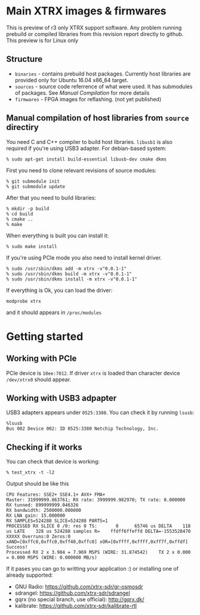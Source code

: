# Main XTRX images & firmwares

This is preview of r3 only XTRX support software. Any problem running prebuild or compiled libraries from this revision report directly to github. This preview is for Linux only

## Structure
 - `binaries` - contains prebuild host packages. Currently host libraries are provided only for Ubuntu 16.04 x86_64 target.
 - `sources` - source code referrence of what were used. It has submodules of packages. See *Manual Compilation* for more details
 - `firmwares` - FPGA images for reflashing. (not yet published)



## Manual compilation of host libraries from `source` directiry

You need C and C++ compiler to build host libraries. `libusb1` is also required if you're using USB3 adapter. For debian-based system:
```
% sudo apt-get install build-essential libusb-dev cmake dkms
``` 
First you need to clone relevant revisions of source modules:
```
% git submodule init
% git submodule update
```
After that you need to build libraries:
```
% mkdir -p build
% cd build
% cmake ..
% make
```
When everything is built you can install it:
```
% sudo make install
```
If you're using PCIe mode you also need to install kernel driver. 
```
% sudo /usr/sbin/dkms add -m xtrx -v"0.0.1-1"
% sudo /usr/sbin/dkms build -m xtrx -v"0.0.1-1"
% sudo /usr/sbin/dkms install -m xtrx -v"0.0.1-1"
```

If everything is Ok, you can load the driver:
```
modprobe xtrx
```
and it should appears in `/proc/modules`


# Getting started
## Working with PCIe
PCIe device is `10ee:7012`. If driver `xtrx` is loaded than character device `/dev/xtrx0` should appear.


## Working with USB3 adpapter
USB3 adapters appears under `0525:3380`. You can check it by running `lsusb`:
```
%lsusb
Bus 002 Device 002: ID 0525:3380 Netchip Technology, Inc. 
```

## Checking if it works
You can check that device is working:
```
% test_xtrx -t -l2
```

Output should be like this
```
CPU Features: SSE2+ SSE4.1+ AVX+ FMA+
Master: 31999999.863761; RX rate: 3999999.982970; TX rate: 0.000000
RX tunned: 899999999.046326
RX bandwidth: 2500000.000000
RX LNA gain: 15.000000
RX SAMPLES=524288 SLICE=524288 PARTS=1
PROCESSED RX SLICE 0 /0: res 0 TS:       0      65746 us DELTA    118 us LATE    328 us 524288 samples R=    ffdff6ffeffd DELTA=-1553528470
XXXXX Overruns:0 Zeros:0
xAND=[0xffc0,0xffc0,0xff40,0xffc0] xOR=[0xffff,0xffff,0xff7f,0xffdf]
Success!
Processed RX 2 x 3.984 = 7.969 MSPS (WIRE: 31.874542)    TX 2 x 0.000 = 0.000 MSPS (WIRE: 0.000000 MB/s) 
```

If it pases you can go to writting your application :) or installing one of already supported:

 - GNU Radio: https://github.com/xtrx-sdr/gr-osmosdr
 - sdrangel: https://github.com/xtrx-sdr/sdrangel
 - gqrx (no special branch, use official): http://gqrx.dk/
 - kalibrate: https://github.com/xtrx-sdr/kalibrate-rtl









